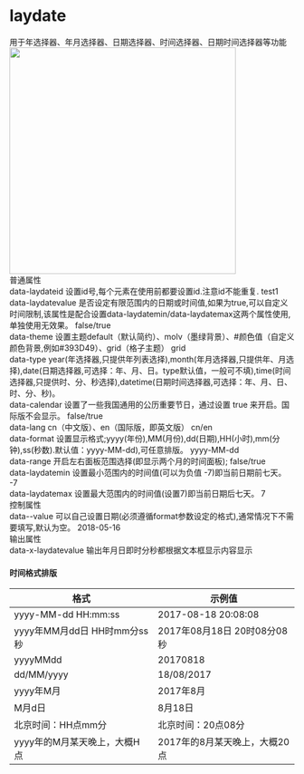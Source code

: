 # laydate
用于年选择器、年月选择器、日期选择器、时间选择器、日期时间选择器等功能<br>
<img src="http://www.wware.org/img/datetime001.png?_684e" width="400px"><br>
普通属性<br>
data-laydateid	设置id号,每个元素在使用前都要设置id.注意id不能重复.	test1<br>
data-laydatevalue	是否设定有限范围内的日期或时间值,如果为true,可以自定义时间限制,该属性是配合设置data-laydatemin/data-laydatemax这两个属性使用,单独使用无效果。	false/true<br>
data-theme	设置主题default（默认简约）、molv（墨绿背景）、#颜色值（自定义颜色背景,例如#393D49）、grid（格子主题）	grid<br>
data-type	year(年选择器,只提供年列表选择),month(年月选择器,只提供年、月选择),date(日期选择器,可选择：年、月、日。type默认值，一般可不填),time(时间选择器,只提供时、分、秒选择),datetime(日期时间选择器,可选择：年、月、日、时、分、秒)。	<br>
data-calendar	设置了一些我国通用的公历重要节日，通过设置 true 来开启。国际版不会显示。	false/true<br>
data-lang	cn（中文版）、en（国际版，即英文版）	cn/en<br>
data-format	设置显示格式;yyyy(年份),MM(月份),dd(日期),HH(小时),mm(分钟),ss(秒数).默认值：yyyy-MM-dd),可任意排版。	yyyy-MM-dd<br>
data-range	开启左右面板范围选择(即显示两个月的时间面板);	false/true<br>
data-laydatemin	设置最小范围内的时间值(可以为负值 -7)即当前日期前七天。	-7<br>
data-laydatemax	设置最大范围内的时间值(设置7)即当前日期后七天。	7<br>
控制属性<br>
data--value	可以自己设置日期(必须遵循format参数设定的格式),通常情况下不需要填写,默认为空。	2018-05-16<br>
输出属性<br>
data-x-laydatevalue	输出年月日即时分秒都根据文本框显示内容显示<br>
#### 时间格式排版
| 格式	| 示例值 |
|  ----  | ----  |
| yyyy-MM-dd HH:mm:ss	| 2017-08-18 20:08:08| 
| yyyy年MM月dd日 HH时mm分ss秒| 	2017年08月18日 20时08分08秒| 
| yyyyMMdd| 	20170818| 
| dd/MM/yyyy| 	18/08/2017| 
| yyyy年M月	| 2017年8月| 
| M月d日	| 8月18日| 
| 北京时间：HH点mm分	| 北京时间：20点08分| 
| yyyy年的M月某天晚上，大概H点	| 2017年的8月某天晚上，大概20点| 
 
